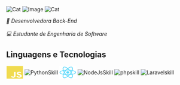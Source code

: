 <img width="40" alt="Cat" src="https://github.com/user-attachments/assets/c715be23-3625-4fd0-963d-0f570a620a7d" /> 
    <img width="91" height="42" alt="Image" src="https://github.com/user-attachments/assets/da9ee723-9cd6-425a-8573-ab392364cef1" />  <img width="40" alt="Cat" src="https://github.com/user-attachments/assets/c715be23-3625-4fd0-963d-0f570a620a7d" /> 

<p><em> 💼 Desenvolvedora Back-End </br>
</br> 💻 Estudante de Engenharia de Software </br>
</em></p>

  ## Linguagens e Tecnologias 
  
<div>
  <img align="center" alt="JsSkill" height="35" width="45" src="https://raw.githubusercontent.com/devicons/devicon/master/icons/javascript/javascript-plain.svg"/>
  <img align="center" alt="PythonSkill" height="35" width="45" src="https://cdn.jsdelivr.net/gh/devicons/devicon/icons/python/python-original.svg"/>
  <img align="center" alt="ReactSkill" height="35" width="45" src="https://raw.githubusercontent.com/devicons/devicon/master/icons/react/react-original.svg"/>
  <img align="center" alt="NodeJsSkill" height="35" width="45" src="https://cdn.jsdelivr.net/gh/devicons/devicon/icons/nodejs/nodejs-original.svg"/>
  <img  align="center" alt="phpskill" height="35" width="45" src="https://cdn.jsdelivr.net/gh/devicons/devicon@latest/icons/php/php-original.svg" />
  <img align="center" alt="Laravelskill" height="35" width="45" src="https://cdn.jsdelivr.net/gh/devicons/devicon@latest/icons/laravel/laravel-original.svg" />
</div>

